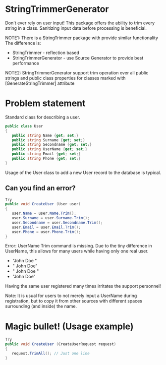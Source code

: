 # StringTrimmerGenerator
Don't ever rely on user input!
This package offers the ability to trim every string in a class.
Sanitizing input data before processing is beneficial.

NOTE1: There is a StringTrimmer package with provide similar functionality
The difference is:
* StringTrimmer - reflection based
* StringTrimmerGenerator - use Source Generator to provide best performance

NOTE2: StringTrimmerGenerator support trim operation over all public strings
and public class properties for classes marked with [GenerateStringTrimmer] attribute

# Problem statement
Standard class for describing a user.
```csharp
public class User
{
   public string Name {get; set;}
   public string Surname {get; set;}
   public string Secondname {get; set;}
   public string UserName {get; set;}
   public string Email {get; set;}
   public string Phone {get; set;}
}
```

Usage of the User class to add a new User record to the database is typical.
## Can you find an error?
```csharp
Try 
public void CreateUser (User user)
{
   user.Name = user.Name.Trim();
   user.Surname = user.Surname.Trim();
   user.Secondname = user.Secondname.Trim();
   user.Email = user.Email.Trim();
   user.Phone = user.Phone.Trim();
}
```

Error: UserName Trim command is missing.
Due to the tiny difference in UserName, this allows for many users while having only one real user.

* "John Doe "
* " John Doe"
* " John Doe "
* "John Doe"

Having the same user registered many times irritates the support personnel!

Note: It is usual for users to not merely input a UserName during registration, but to copy it from other sources with different spaces surrounding (and inside) the name.


# Magic bullet! (Usage example)
```csharp
Try 
public void CreateUser (CreateUserRequest request)
{
   request.TrimAll(); // Just one line
}
```

